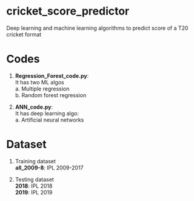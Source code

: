 # cricket_score_predictor
Deep learning and machine learning algorithms to predict score of a T20 cricket format

# Codes
1. <b>Regression_Forest_code.py</b>: <br>
    It has two ML algos<br>
      a. Multiple regression<br>
      b. Random forest regression<br>
    
2. <b>ANN_code.py</b>:<br>
    It has deep learning algo:<br>
    a. Artificial neural networks<br>
    

# Dataset
1. Training dataset<br>
    <b>all_2009-8</b>: IPL 2009-2017
  
2. Testing dataset<br>
    <b>2018</b>: IPL 2018 <br>
    <b>2019</b>: IPL 2019 <br>
    
    
